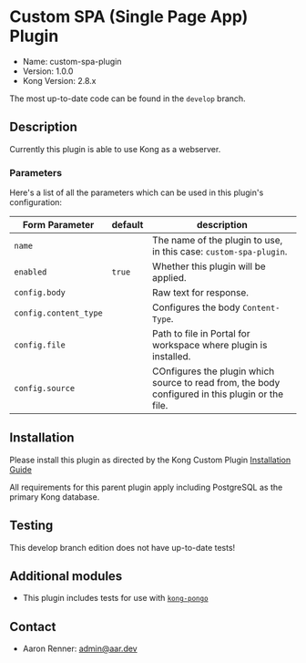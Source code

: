 # Custom SPA (Single Page App) Plugin
* Name: custom-spa-plugin
* Version: 1.0.0
* Kong Version: 2.8.x

The most up-to-date code can be found in the `develop` branch.

## Description
Currently this plugin is able to use Kong as a webserver.

### Parameters
Here's a list of all the parameters which can be used in this plugin's configuration:

| Form Parameter | default | description |
|----------------|---------|-------------|
| `name`|| The name of the plugin to use, in this case: `custom-spa-plugin`.|
| `enabled` | `true` | Whether this plugin will be applied.|
| `config.body` || Raw text for response.|
| `config.content_type` || Configures the body `Content-Type`.|
| `config.file` || Path to file in Portal for workspace where plugin is installed.|
| `config.source` || COnfigures the plugin which source to read from, the body configured in this plugin or the file.|

## Installation
Please install this plugin as directed by the Kong Custom Plugin [Installation Guide](https://docs.konghq.com/enterprise/2.4.x/plugin-development/distribution/)

All requirements for this parent plugin apply including PostgreSQL as the primary Kong database.

## Testing
This develop branch edition does not have up-to-date tests!

## Additional modules
* This plugin includes tests for use with [`kong-pongo`](https://github.com/Kong/kong-pongo)

## Contact
* Aaron Renner: admin@aar.dev

